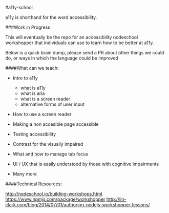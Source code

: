 #a11y-school

a11y is shorthand for the word accessibility.

###Work in Progress

This will eventually be the repo for an accessibility nodeschool workshopper that individuals can use to learn how to be better at a11y.

Below is a quick brain dump, please send a PR about other things we could do, or ways in which the language could be improved

####What can we teach:

* Intro to a11y
  - what is a11y
  - what is aria
  - what is a screen reader
  - alternative forms of user input

* How to use a screen reader

* Making a non accesible page accessible

* Testing accessibility

* Contrast for the visually impaired

* What and how to manage tab focus

* UI / UX that is easily understood by those with cognitive impairments

* Many more

####Technical Resources:

http://nodeschool.io/building-workshops.html
https://www.npmjs.com/package/workshopper
http://lin-clark.com/blog/2014/07/01/authoring-nodejs-workshopper-lessons/
